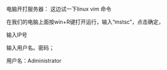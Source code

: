 电脑开打服务器：
这边试一下linux vim 命令



 在我们的电脑上面按win+R键打开运行，输入“mstsc”，点击确定，

输入IP号

输入用户名。密码；

用户名：Administrator
